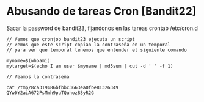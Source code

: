 # Abusando de tareas Cron \[Bandit22]

Sacar la password de bandit23, fijandonos en las tareas crontab /etc/cron.d

```
// Vemos que cronjob_bandit23 ejecuta un script
// vemos que este script copian la contraseña en un temporal
// para ver que temporal tenemos que entender el siguiente comando

myname=$(whoami)
mytarget=$(echo I am user $myname | md5sum | cut -d ' ' -f 1)

// Veamos la contraseña

cat /tmp/8ca319486bfbbc3663ea0fbe81326349
QYw0Y2aiA672PsMmh9puTQuhoz8SyR2G
```

